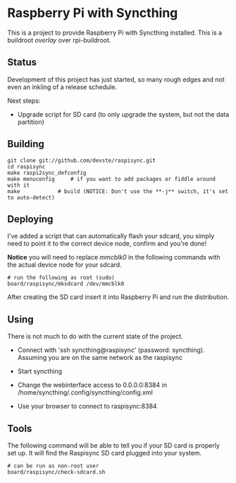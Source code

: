 Raspberry Pi with Syncthing
===========================

This is a project to provide Raspberry Pi with Syncthing installed. This is a buildroot *overlay* over rpi-buildroot.

Status
------

Development of this project has just started, so many rough edges and not even an inkling of a release schedule.

Next steps:
* Upgrade script for SD card (to only upgrade the system, but not the data partition)

Building
--------

	git clone git://github.com/devste/raspisync.git
	cd raspisync
	make raspi2sync_defconfig
	make menuconfig		# if you want to add packages or fiddle around with it
	make			# build (NOTICE: Don't use the **-j** switch, it's set to auto-detect)

Deploying
---------

I've added a script that can automatically flash your sdcard, you simply need
to point it to the correct device node, confirm and you're done!

**Notice** you will need to replace *mmcblk0* in the following commands with the
actual device node for your sdcard.

    # run the following as root (sudo)
    board/raspisync/mksdcard /dev/mmcblk0

After creating the SD card insert it into Raspberry Pi and run the distribution.

Using
-----

There is not much to do with the current state of the project.


* Connect with 'ssh syncthing@raspisync' (password: syncthing). Assuming you are on the same network as the raspisync
* Start syncthing

* Change the webinterface access to 0.0.0.0:8384 in /home/syncthing/.config/syncthing/config.xml
* Use your browser to connect to raspisync:8384

Tools
-----

The following command will be able to tell you if your SD card is properly set up. It will find the Raspisync SD card plugged into your system.

	# can be run as non-root user
	board/raspisync/check-sdcard.sh
